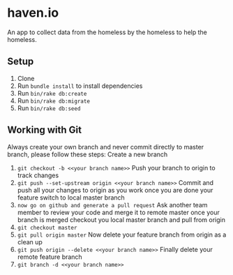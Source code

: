 # haven.io

An app to collect data from the homeless by the homeless to help the homeless.

## Setup
1. Clone
2. Run `bundle install` to install dependencies
3. Run `bin/rake db:create`
4. Run `bin/rake db:migrate`
5. Run `bin/rake db:seed`

## Working with Git
Always create your own branch and never commit directly to master branch, please follow these steps:
Create a new branch
1. `git checkout -b <<your branch name>>`
Push your branch to origin to track changes
2. `git push --set-upstream origin <<your branch name>>`
Commit and push all your changes to origin as you work
once you are done your feature switch to local master branch
3. `now go on github and generate a pull request`
Ask another team member to review your code and merge it to remote master
once your branch is merged checkout you local master branch and pull from origin
4. `git checkout master`
5. `git pull origin master`
Now delete your feature branch from origin as a clean up
6. `git push origin --delete <<your branch name>>`
Finally delete your remote feature branch
7. `git branch -d <<your branch name>>`
